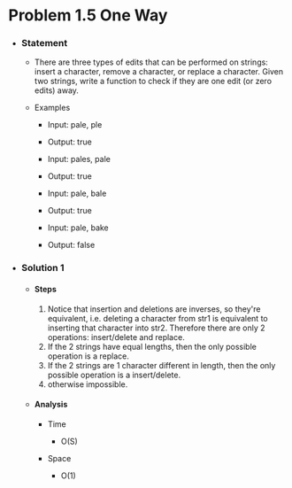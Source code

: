 # Problem 1.5 One Way

- ### Statement

  - There are three types of edits that can be performed on strings: insert a character, remove a character, or replace a character. Given two strings, write a function to check if they are one edit (or zero edits) away.

  - Examples

    - Input: pale, ple
    - Output: true

    - Input: pales, pale
    - Output: true

    - Input: pale, bale
    - Output: true

    - Input: pale, bake
    - Output: false

- ### Solution 1

  - #### Steps

    1. Notice that insertion and deletions are inverses, so they're equivalent, i.e. deleting a character from str1 is equivalent to inserting that character into str2.
       Therefore there are only 2 operations: insert/delete and replace.
    2. If the 2 strings have equal lengths, then the only possible operation is a replace.
    3. If the 2 strings are 1 character different in length, then the only possible operation is a insert/delete.
    4. otherwise impossible.

  - #### Analysis

    - Time

      - O(S)

    - Space
      - O(1)
